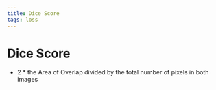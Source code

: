 ```yaml
---
title: Dice Score
tags: loss
---
```


# Dice Score
- 2 * the Area of Overlap divided by the total number of pixels in both images






